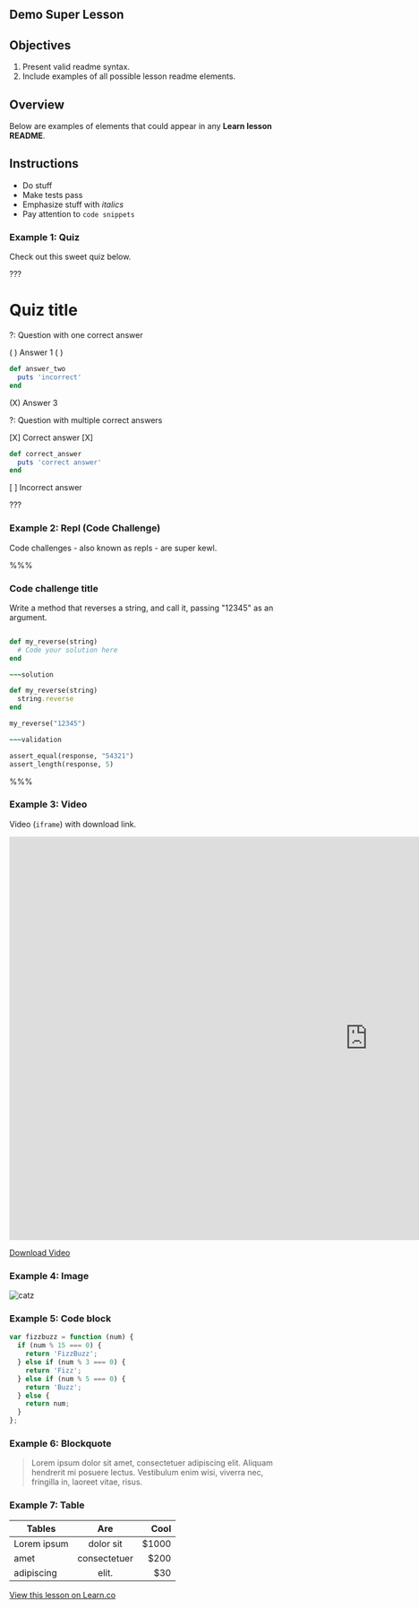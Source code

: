 ## Demo Super Lesson

## Objectives

1. Present valid readme syntax.
2. Include examples of all possible lesson readme elements.

## Overview

Below are examples of elements that could appear in any **Learn lesson README**.

## Instructions

* Do stuff
* Make tests pass
* Emphasize stuff with _italics_
* Pay attention to `code snippets`

### Example 1: Quiz

Check out this sweet quiz below.

???

# Quiz title

?: Question with one correct answer

( ) Answer 1
( )
```ruby
def answer_two
  puts 'incorrect'
end
```
(X) Answer 3

?: Question with multiple correct answers

[X] Correct answer
[X]
```ruby
def correct_answer
  puts 'correct answer'
end
```
[ ] Incorrect answer

???

### Example 2: Repl (Code Challenge)

Code challenges - also known as repls - are super kewl.

%%%

### Code challenge title

Write a method that reverses a string, and call it, passing "12345" as an argument.

~~~ruby

def my_reverse(string)
  # Code your solution here
end

~~~solution

def my_reverse(string)
  string.reverse
end

my_reverse("12345")

~~~validation

assert_equal(response, "54321")
assert_length(response, 5)

~~~

%%%

### Example 3: Video

Video (`iframe`) with download link.

<iframe width="1280" height="720" src="https://www.youtube.com/embed/uxANgIcjmQg?rel=0&amp;showinfo=0&html5=1" frameborder="0" allowfullscreen></iframe>

[Download Video](http://flatiron-videos.s3.amazonaws.com/ironboard/welcome%20to%20the%20shell.mp4)

### Example 4: Image

![catz](https://after-school-assets.s3.amazonaws.com/cat.gif "CATZ")

### Example 5: Code block

```javascript
var fizzbuzz = function (num) {
  if (num % 15 === 0) {
    return 'FizzBuzz';
  } else if (num % 3 === 0) {
    return 'Fizz';
  } else if (num % 5 === 0) {
    return 'Buzz';
  } else {
    return num;
  }
};
```

### Example 6: Blockquote

> Lorem ipsum dolor sit amet, consectetuer adipiscing elit. 
> Aliquam hendrerit mi posuere lectus.
> Vestibulum enim wisi, viverra nec, fringilla in, laoreet vitae, risus.

### Example 7: Table

| Tables        | Are           | Cool  |
| ------------- |:-------------:| -----:|
| Lorem ipsum   | dolor sit     | $1000 |
| amet          | consectetuer  |  $200 |
| adipiscing    | elit.         |   $30 |

<a href='https://learn.co/lessons/demo-super-lesson' data-visibility='hidden'>View this lesson on Learn.co</a>
